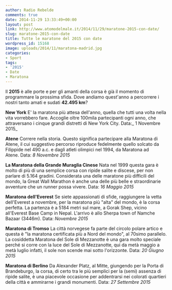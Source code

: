 ```yaml
---
author: Radio Rebelde
comments: true
date: 2014-11-29 13:33:49+00:00
layout: post
link: http://www.atomodelmale.it/2014/11/29/maratone-2015-con-date/
slug: maratone-2015-con-date
title: Tutte le maratone del 2015 con date
wordpress_id: 15168
image: uploads/2014/11/maratona-madrid.jpg
categories:
- Sport
tags:
- '2015'
- Date
- Maratona
---
```


Il **2015** è alle porte e per gli amanti della corsa è già il momento di programmare la prossima sfida. Dove andiamo quest'anno a percorrere i nostri tanto amati e sudati **42.495 km**?

**New York**
E' la maratona più attesa dell'anno, quella che tutti una volta nella vita vorrebbero fare. Accoglie oltre 100mila partecipanti ogni anno, che attraversano i cinque grandi distretti di New York City. Data:_ 1 Novembre 2015_

**Atene**
Correre nella storia. Questo significa partecipare alla Maratona di Atene, il cui suggestivo percorso riproduce fedelmente quello solcato da Filippide nel 490 a.c. e dagli atleti olimpici nel 1994, da Maratona ad Atene. Data: _8 Novembre 2015_

**La Maratona della Grande Muraglia Cinese**
Nata nel 1999 questa gara è molto di più di una semplice corsa con ripide salite e discese, per non parlare di 5.164 gradini. Considerata una delle maratone più difficili del mondo, la Great Wall Marathon è anche una delle più belle e straordinarie avventure che un runner possa vivere. Data: _16 Maggio 2015_

**Maratona dell'Everest**
Se siete appassionati di sfide, raggiungere la vetta dell'Everest a novembre, per la maratona più "alta" del mondo, è la corsa perfetta. La partenza è a 5184 metri sul mare, a Gorak Shep, vicino all'Everest Base Camp in Nepal. L'arrivo è allo Sherpa town of Namche Bazaar (3446m). Data: _Novembre 2015_

**Maratona di Tromso**
La città norvegese fa parte del circolo polare artico e questa è "la maratona certificata più a Nord del mondo", al 70simo parallelo. La cosiddetta Maratona del Sole di Mezzanotte è una gara molto speciale perché si corre con la luce del Sole di Mezzanotte, qui da metà maggio a metà luglio infatti, il sole non scende mai sotto l'orizzonte. Data: _20 Giugno 2015_

**Maratona di Berlino**
Da Alexander Platz, al Mitte, giungendo per la Porta di Brandeburgo, la corsa, di certo tra le più semplici per la (semi) assenza di ripide salite, è una piacevole occasione per addentrarsi nei colorati quartieri della città e ammirarne i grandi monumenti. Data: _27 Settembre 2015_
